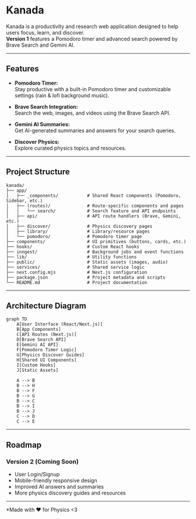 # Kanada

Kanada is a productivity and research web application designed to help users focus, learn, and discover.  
**Version 1** features a Pomodoro timer and advanced search powered by Brave Search and Gemini AI.

---

## Features

- **Pomodoro Timer:**  
  Stay productive with a built-in Pomodoro timer and customizable settings (rain & lofi background music).

- **Brave Search Integration:**  
  Search the web, images, and videos using the Brave Search API.

- **Gemini AI Summaries:**  
  Get AI-generated summaries and answers for your search queries.

- **Discover Physics:**  
  Explore curated physics topics and resources.

---

## Project Structure

```
kanada/
├── app/
│   ├── _components/           # Shared React components (Pomodoro, Sidebar, etc.)
│   ├── (routes)/              # Route-specific components and pages
│   │   └── search/            # Search feature and API endpoints
│   ├── api/                   # API route handlers (Brave, Gemini, etc.)
│   ├── discover/              # Physics discovery pages
│   ├── library/               # Library/resource pages
│   └── pomodoro/              # Pomodoro timer page
├── components/                # UI primitives (buttons, cards, etc.)
├── hooks/                     # Custom React hooks
├── inngest/                   # Background jobs and event functions
├── lib/                       # Utility functions
├── public/                    # Static assets (images, audio)
├── services/                  # Shared service logic
├── next.config.mjs            # Next.js configuration
├── package.json               # Project metadata and scripts
└── README.md                  # Project documentation
```

---

## Architecture Diagram

```mermaid
graph TD
    A[User Interface (React/Next.js)]
    B[App Components]
    C[API Routes (Next.js)]
    D[Brave Search API]
    E[Gemini AI API]
    F[Pomodoro Timer Logic]
    G[Physics Discover Guides]
    H[Shared UI Components]
    I[Custom Hooks]
    J[Static Assets]

    A --> B
    B --> H
    B --> F
    B --> G
    B --> C
    B --> I
    B --> J
    C --> D
    C --> E
```

---

## Roadmap

### Version 2 (Coming Soon)
- User Login/Signup
- Mobile-friendly responsive design
- Improved AI answers and summaries
- More physics discovery guides and resources

---


*Made with ❤️ for Physics <3